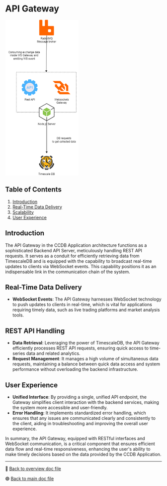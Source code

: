 # API Gateway

<img src="../../public/images/architecture/backend_api.png" alt="Collector Schema" height="500"/>

## Table of Contents

1. [Introduction](#introduction)
2. [Real-Time Data Delivery](#real-time-data-delivery)
3. [Scalability](#rest-api-handling)
4. [User Experience](#user-experience)

## Introduction
The API Gateway in the CCDB Application architecture functions as a sophisticated Backend API Server, meticulously handling REST API requests. It serves as a conduit for efficiently retrieving data from TimescaleDB and is equipped with the capability to broadcast real-time updates to clients via WebSocket events. This capability positions it as an indispensable link in the communication chain of the system.

## Real-Time Data Delivery
- **WebSocket Events**: The API Gateway harnesses WebSocket technology to push updates to clients in real-time, which is vital for applications requiring timely data, such as live trading platforms and market analysis tools.

## REST API Handling
- **Data Retrieval**: Leveraging the power of TimescaleDB, the API Gateway efficiently processes REST API requests, ensuring quick access to time-series data and related analytics.
- **Request Management**: It manages a high volume of simultaneous data requests, maintaining a balance between quick data access and system performance without overloading the backend infrastructure.

## User Experience
- **Unified Interface**: By providing a single, unified API endpoint, the Gateway simplifies client interaction with the backend services, making the system more accessible and user-friendly.
- **Error Handling**: It implements standardized error handling, which ensures that any issues are communicated clearly and consistently to the client, aiding in troubleshooting and improving the overall user experience.

In summary, the API Gateway, equipped with RESTful interfaces and WebSocket communication, is a critical component that ensures efficient data flow and real-time responsiveness, enhancing the user's ability to make timely decisions based on the data provided by the CCDB Application.

---

 🔵 [Back to overview doc file](./overview.md)

 🟣 [Back to main doc file](../../README.md)
